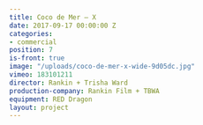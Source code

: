 ```yaml
---
title: Coco de Mer — X
date: 2017-09-17 00:00:00 Z
categories:
- commercial
position: 7
is-front: true
image: "/uploads/coco-de-mer-x-wide-9d05dc.jpg"
vimeo: 183101211
director: Rankin + Trisha Ward
production-company: Rankin Film + TBWA
equipment: RED Dragon
layout: project
---
```


